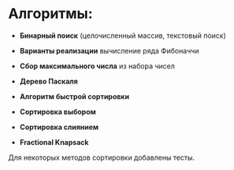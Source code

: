 # Алгоритмы:
- **Бинарный поиск** (целочисленный массив, текстовый поиск)
- **Варианты реализации** вычисление ряда Фибоначчи
- **Сбор максимального числа** из набора чисел
- **Дерево Паскаля**
- **Алгоритм быстрой сортировки**
- **Сортировка выбором**
- **Сортировка слиянием**


- **Fractional Knapsack**

Для некоторых методов сортировки добавлены тесты. 
